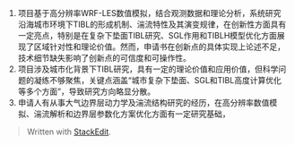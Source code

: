 1. 项目基于高分辨率WRF-LES数值模拟，结合观测数据和理论分析，系统研究沿海城市环境下TIBL的形成机制、湍流特性及其演变规律，在创新性方面具有一定亮点，特别是在复杂下垫面TIBL研究、SGL作用和TIBLH模型优化方面展现了区域针对性和理论价值。然而，申请书在创新点的具体实现上论述不足，技术细节缺失影响了创新点的可信度和可操作性。
2. 项目涉及城市化背景下TIBL研究，具有一定的理论价值和应用价值，但科学问题的凝练不够聚焦，关键点涵盖“城市复杂下垫面、SGL和TIBL高度计算优化等多个方面”，导致研究方向略显分散。
3. 申请人有从事大气边界层动力学及湍流结构研究的经历，在高分辨率数值模拟、湍流解析和边界层参数化方案优化方面有一定研究基础，


> Written with [StackEdit](https://stackedit.io/).
<!--stackedit_data:
eyJoaXN0b3J5IjpbLTQ2NjU2ODAwMyw0NjEwMDcyNTMsODc2NT
E4NTg0LC01ODEzNDY1NTVdfQ==
-->